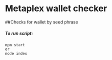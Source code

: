 # Metaplex wallet checker

##Checks for wallet by seed phrase

##### To run script:
```
npm start
or 
node index
```

